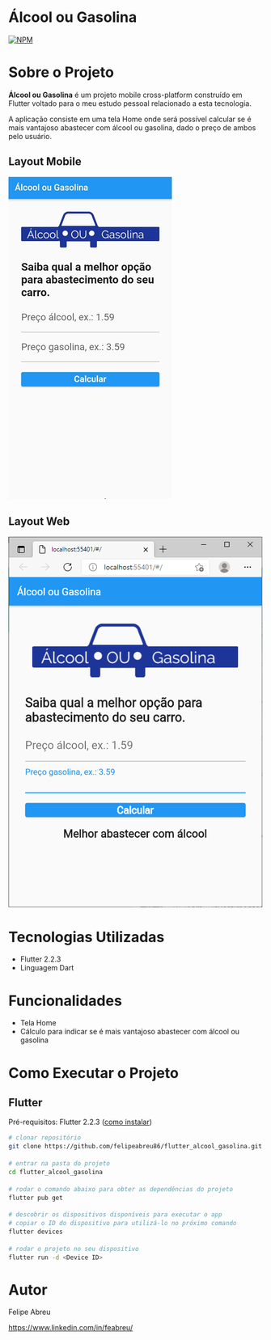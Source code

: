 # Álcool ou Gasolina 
[![NPM](https://img.shields.io/npm/l/react)](https://github.com/felipeabreu86/flutter_alcool_gasolina/blob/main/LICENSE) 

# Sobre o Projeto

**Álcool ou Gasolina** é um projeto mobile cross-platform construído em Flutter voltado para o meu estudo pessoal relacionado a esta tecnologia.

A aplicação consiste em uma tela Home onde será possível calcular se é mais vantajoso abastecer com álcool ou gasolina, dado o preço de ambos pelo usuário.

## Layout Mobile
![Mobile 1](https://github.com/felipeabreu86/flutter_alcool_gasolina/blob/main/assets/screens/mobile1.png)

## Layout Web
![Web 1](https://github.com/felipeabreu86/flutter_alcool_gasolina/blob/main/assets/screens/web1.png)

# Tecnologias Utilizadas
- Flutter 2.2.3
- Linguagem Dart

# Funcionalidades
- Tela Home
- Cálculo para indicar se é mais vantajoso abastecer com álcool ou gasolina

# Como Executar o Projeto

## Flutter
Pré-requisitos: Flutter 2.2.3 ([como instalar](https://flutter.dev/docs/get-started/install "Como instalar o Flutter"))

```bash
# clonar repositório
git clone https://github.com/felipeabreu86/flutter_alcool_gasolina.git

# entrar na pasta do projeto
cd flutter_alcool_gasolina

# rodar o comando abaixo para obter as dependências do projeto
flutter pub get

# descobrir os dispositivos disponíveis para executar o app
# copiar o ID do dispositivo para utilizá-lo no próximo comando 
flutter devices

# rodar o projeto no seu dispositivo
flutter run -d <Device ID>
```

# Autor

Felipe Abreu

https://www.linkedin.com/in/feabreu/
